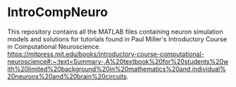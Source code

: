 # IntroCompNeuro
This repository contains all the MATLAB files containing neuron simulation models and solutions for tutorials found in Paul Miller's Introductory Course in Computational Neuroscience.
https://mitpress.mit.edu/books/introductory-course-computational-neuroscience#:~:text=Summary-,A%20textbook%20for%20students%20with%20limited%20background%20in%20mathematics%20and,individual%20neurons%20and%20brain%20circuits.
